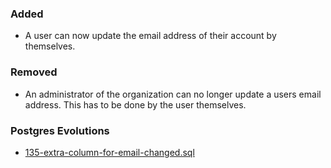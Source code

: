 ### Added
- A user can now update the email address of their account by themselves.

### Removed
- An administrator of the organization can no longer update a users email address. This has to be done by the user themselves.

### Postgres Evolutions
- [135-extra-column-for-email-changed.sql](conf/evolutions/135-extra-column-for-email-changed.sql)


